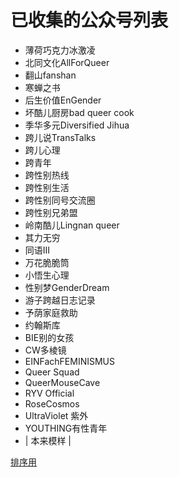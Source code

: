 # 已收集的公众号列表

- 薄荷巧克力冰激凌
- 北同文化AllForQueer
- 翻山fanshan
- 寒蝉之书
- 后生价值EnGender
- 坏酷儿厨房bad queer cook
- 季华多元Diversified Jihua
- 跨儿说TransTalks
- 跨儿心理
- 跨青年
- 跨性别热线
- 跨性别生活
- 跨性别同号交流圈
- 跨性别兄弟盟
- 岭南酷儿Lingnan queer
- 其力无穷
- 同语III
- 万花脆脆筒
- 小悟生心理
- 性别梦GenderDream
- 游子跨越日志记录
- 予荫家庭救助
- 约翰斯库
- BIE别的女孩
- CW多棱镜
- EINFachFEMINISMUS
- Queer Squad
- QueerMouseCave
- RYV Official
- RoseCosmos
- UltraViolet 紫外
- YOUTHING有性青年
- | 本来模样 |

[排序用](http://life.chacuo.net/converttextsort)
